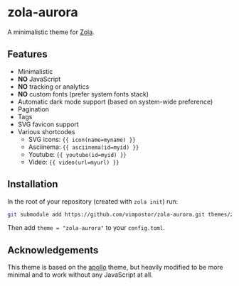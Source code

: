 # zola-aurora

A minimalistic theme for [Zola](https://www.getzola.org/).

## Features

- Minimalistic
- **NO** JavaScript
- **NO** tracking or analytics
- **NO** custom fonts (prefer system fonts stack)
- Automatic dark mode support (based on system-wide preference)
- Pagination
- Tags
- SVG favicon support
- Various shortcodes
	- SVG icons: `{{ icon(name=myname) }}`
	- Asciinema: `{{ asciinema(id=myid) }}`
	- Youtube: `{{ youtube(id=myid) }}`
	- Video: `{{ video(url=myurl) }}`

## Installation

In the root of your repository (created with `zola init`) run:

```bash
git submodule add https://github.com/vimpostor/zola-aurora.git themes/zola-aurora
```

Then add `theme = "zola-aurora"` to your `config.toml`.

## Acknowledgements

This theme is based on the [apollo](https://github.com/not-matthias/apollo) theme, but heavily modified to be more minimal and to work without any JavaScript at all.
